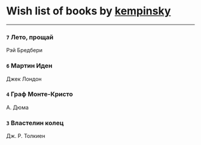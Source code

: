 # Wish list of books by [kempinsky](https://www.facebook.com/app_scoped_user_id/1717865441574584/)
---

### `7` Лето, прощай
Рэй Бредбери

### `6` Мартин Иден
Джек Лондон

### `4` Граф Монте-Кристо
А. Дюма

### `3` Властелин колец
Дж. Р. Толкиен

